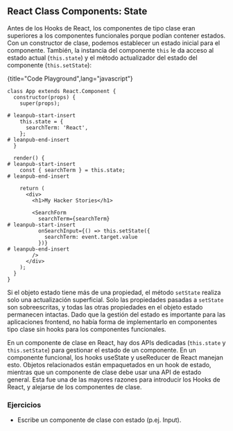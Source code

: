 ## React Class Components: State

Antes de los Hooks de React, los componentes de tipo clase eran superiores a los componentes funcionales porque podían contener estados. Con un constructor de clase, podemos establecer un estado inicial para el componente. También, la instancia del componente `this` le da acceso al estado actual (`this.state`) y el método actualizador del estado del componente (`this.setState`):

{title="Code Playground",lang="javascript"}
~~~~~~~
class App extends React.Component {
  constructor(props) {
    super(props);

# leanpub-start-insert
    this.state = {
      searchTerm: 'React',
    };
# leanpub-end-insert
  }

  render() {
# leanpub-start-insert
    const { searchTerm } = this.state;
# leanpub-end-insert

    return (
      <div>
        <h1>My Hacker Stories</h1>

        <SearchForm
          searchTerm={searchTerm}
# leanpub-start-insert
          onSearchInput={() => this.setState({
            searchTerm: event.target.value
          })}
# leanpub-end-insert
        />
      </div>
    );
  }
}
~~~~~~~

Si el objeto estado tiene más de una propiedad, el método `setState` realiza solo una actualización superficial. Solo las propiedades pasadas a `setState` son sobreescritas, y todas las otras propiedades en el objeto estado permanecen intactas. Dado que la gestión del estado es importante para las aplicaciones frontend, no había forma de implementarlo en componentes tipo clase sin hooks para los componentes funcionales.

En un componente de clase en React, hay dos APIs dedicadas (`this.state` y `this.setState`) para gestionar el estado de un componente. En un componente funcional, los hooks useState y useReducer de React manejan esto. Objetos relacionados están empaquetados en un hook de estado, mientras que un componente de clase debe usar una API de estado general. Esta fue una de las mayores razones para introducir los Hooks de React, y alejarse de los componentes de clase.

### Ejercicios

* Escribe un componente de clase con estado (p.ej. Input).

